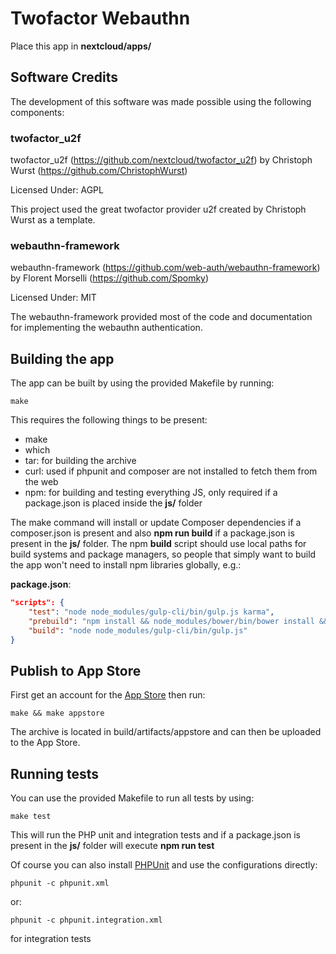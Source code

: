 # Twofactor Webauthn
Place this app in **nextcloud/apps/**

## Software Credits

The development of this software was made possible using the following components:

### twofactor_u2f
twofactor_u2f (https://github.com/nextcloud/twofactor_u2f) by Christoph Wurst (https://github.com/ChristophWurst)

Licensed Under: AGPL

This project used the great twofactor provider u2f created by Christoph Wurst as a template.

### webauthn-framework
webauthn-framework (https://github.com/web-auth/webauthn-framework) by Florent Morselli (https://github.com/Spomky)

Licensed Under: MIT

The webauthn-framework provided most of the code and documentation for implementing the webauthn authentication.


 

## Building the app

The app can be built by using the provided Makefile by running:

    make

This requires the following things to be present:
* make
* which
* tar: for building the archive
* curl: used if phpunit and composer are not installed to fetch them from the web
* npm: for building and testing everything JS, only required if a package.json is placed inside the **js/** folder

The make command will install or update Composer dependencies if a composer.json is present and also **npm run build** if a package.json is present in the **js/** folder. The npm **build** script should use local paths for build systems and package managers, so people that simply want to build the app won't need to install npm libraries globally, e.g.:

**package.json**:
```json
"scripts": {
    "test": "node node_modules/gulp-cli/bin/gulp.js karma",
    "prebuild": "npm install && node_modules/bower/bin/bower install && node_modules/bower/bin/bower update",
    "build": "node node_modules/gulp-cli/bin/gulp.js"
}
```


## Publish to App Store

First get an account for the [App Store](http://apps.nextcloud.com/) then run:

    make && make appstore

The archive is located in build/artifacts/appstore and can then be uploaded to the App Store.

## Running tests
You can use the provided Makefile to run all tests by using:

    make test

This will run the PHP unit and integration tests and if a package.json is present in the **js/** folder will execute **npm run test**

Of course you can also install [PHPUnit](http://phpunit.de/getting-started.html) and use the configurations directly:

    phpunit -c phpunit.xml

or:

    phpunit -c phpunit.integration.xml

for integration tests
